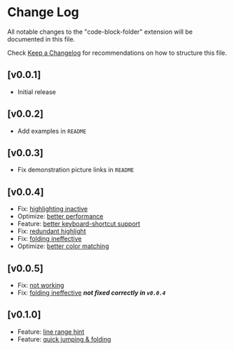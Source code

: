 # Change Log

All notable changes to the "code-block-folder" extension will be documented in this file.

Check [Keep a Changelog](http://keepachangelog.com/) for recommendations on how to structure this file.

## [v0.0.1]

- Initial release

## [v0.0.2]

- Add examples in `README`

## [v0.0.3]

- Fix demonstration picture links in `README`

## [v0.0.4]

- Fix: [highlighting inactive](https://github.com/se-dev-pion/code-block-folder/issues/9)
- Optimize: [better performance](https://github.com/se-dev-pion/code-block-folder/issues/8)
- Feature: [better keyboard-shortcut support](https://github.com/se-dev-pion/code-block-folder/issues/5)
- Fix: [redundant highlight](https://github.com/se-dev-pion/code-block-folder/issues/1)
- Fix: [folding ineffective](https://github.com/se-dev-pion/code-block-folder/issues/4)
- Optimize: [better color matching](https://github.com/se-dev-pion/code-block-folder/issues/2)

## [v0.0.5]

- Fix: [not working](https://github.com/se-dev-pion/code-block-folder/issues/12)
- Fix: [folding ineffective](https://github.com/se-dev-pion/code-block-folder/issues/4) ***not fixed correctly in `v0.0.4`***

## [v0.1.0]

- Feature: [line range hint](https://github.com/se-dev-pion/code-block-folder/issues/7)
- Feature: [quick jumping & folding](https://github.com/se-dev-pion/code-block-folder/issues/11)
